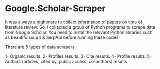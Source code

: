 # Google.Scholar-Scraper

It was always a nightmare to collect information of papers on time of literature review.
So, I collected a group of Python programs to scrape data from Google Scholar.
You need to instal the relevant Python libraries such as beautifulsoup4 & SerpApi before running these codes.

There are 5 types of data scrapers

1- Organic results.
2- Profiles results.
3- Cite results.
4- Profile results.
5- Authors (articles, cited by, public access, co-authors) results.
